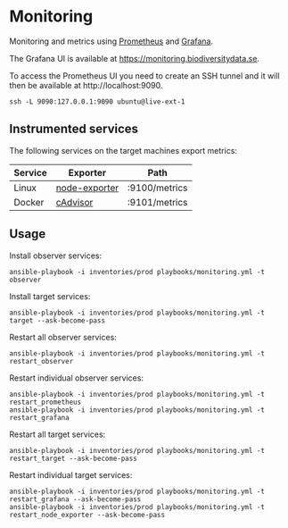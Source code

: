 # Monitoring

Monitoring and metrics using [Prometheus](https://prometheus.io) and [Grafana](https://grafana.com).

The Grafana UI is available at https://monitoring.biodiversitydata.se.

To access the Prometheus UI you need to create an SSH tunnel and it will then be available at http://localhost:9090.

```
ssh -L 9090:127.0.0.1:9090 ubuntu@live-ext-1
```

## Instrumented services
The following services on the target machines export metrics:

Service | Exporter | Path
---|---|---
Linux | [node-exporter](https://github.com/prometheus/node_exporter) | :9100/metrics
Docker | [cAdvisor](https://github.com/google/cadvisor) | :9101/metrics

## Usage

Install observer services:
```
ansible-playbook -i inventories/prod playbooks/monitoring.yml -t observer
```

Install target services:
```
ansible-playbook -i inventories/prod playbooks/monitoring.yml -t target --ask-become-pass
```

Restart all observer services:
```
ansible-playbook -i inventories/prod playbooks/monitoring.yml -t restart_observer
```

Restart individual observer services:
```
ansible-playbook -i inventories/prod playbooks/monitoring.yml -t restart_prometheus
ansible-playbook -i inventories/prod playbooks/monitoring.yml -t restart_grafana
```

Restart all target services:
```
ansible-playbook -i inventories/prod playbooks/monitoring.yml -t restart_target --ask-become-pass
```

Restart individual target services:
```
ansible-playbook -i inventories/prod playbooks/monitoring.yml -t restart_grafana --ask-become-pass
ansible-playbook -i inventories/prod playbooks/monitoring.yml -t restart_node_exporter --ask-become-pass
```
